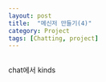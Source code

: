 ```yaml
---
layout: post
title:  "메신저 만들기(4)"
category: Project
tags: [Chatting, project]
---
```


##
chat에서 kinds